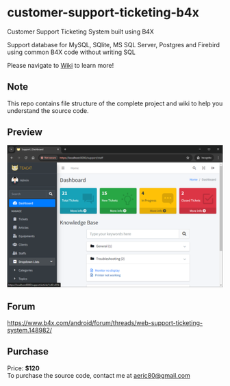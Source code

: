# customer-support-ticketing-b4x
Customer Support Ticketing System built using B4X

Support database for MySQL, SQlite, MS SQL Server, Postgres and Firebird using common B4X code without writing SQL

Please navigate to [Wiki](https://github.com/pyhoon/customer-support-ticketing-b4x/wiki) to learn more!

## Note
This repo contains file structure of the complete project and wiki to help you understand the source code.

## Preview
<img src="https://github.com/pyhoon/customer-support-ticketing-b4x/raw/main/preview.png" title="Dashboard" />

## Forum
https://www.b4x.com/android/forum/threads/web-support-ticketing-system.148982/

## Purchase
Price: **$120** \
To purchase the source code, contact me at aeric80@gmail.com
